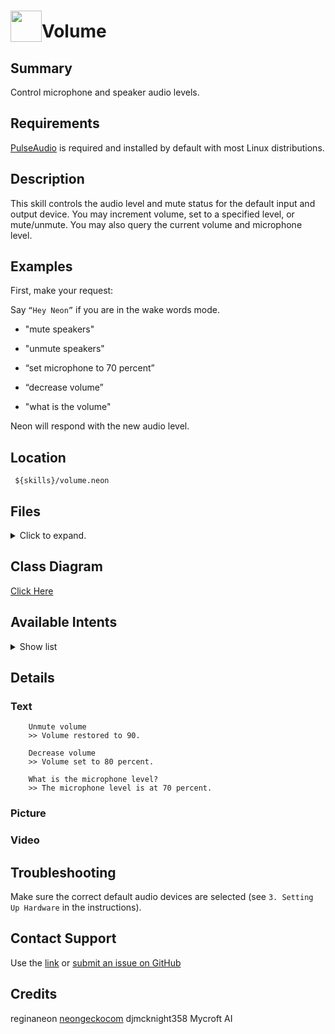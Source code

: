 # <img src='https://0000.us/klatchat/app/files/neon_images/icons/neon_skill.png' card_color="#FF8600" width="50" style="vertical-align:bottom">Volume
  
## Summary  
  
Control microphone and speaker audio levels.
  
## Requirements  
[PulseAudio](https://www.freedesktop.org/wiki/Software/PulseAudio/) is required and installed by default with most Linux
distributions.
  
## Description  
  
This skill controls the audio level and mute status for the default input and output device. You may increment volume,
set to a specified level, or mute/unmute. You may also query the current volume and microphone level.
    
  
  
## Examples  
  
First, make your request:  
  
Say `“Hey Neon”` if you are in the wake words mode.
  
- "mute speakers"
      
- "unmute speakers"
      
- “set microphone to 70 percent”
      
- “decrease volume”

- "what is the volume"
      
  
Neon will respond with the new audio level.

## Location  
  

     ${skills}/volume.neon

## Files
<details>
<summary>Click to expand.</summary>
<br>

    ${skills}/volume.neon/
    ${skills}/volume.neon/.gitignore
    ${skills}/volume.neon/__pycache__
    ${skills}/volume.neon/__pycache__/__init__.cpython-36.pyc
    ${skills}/volume.neon/vocab
    ${skills}/volume.neon/vocab/en-us
    ${skills}/volume.neon/vocab/en-us/Volume.voc
    ${skills}/volume.neon/vocab/en-us/Increase.voc
    ${skills}/volume.neon/vocab/en-us/Query.voc
    ${skills}/volume.neon/vocab/en-us/Mute.voc
    ${skills}/volume.neon/vocab/en-us/Level.voc
    ${skills}/volume.neon/vocab/en-us/Mic.voc
    ${skills}/volume.neon/vocab/en-us/Percent.voc
    ${skills}/volume.neon/vocab/en-us/Unmute.voc
    ${skills}/volume.neon/vocab/en-us/Decrease.voc
    ${skills}/volume.neon/vocab/de-de
    ${skills}/volume.neon/vocab/de-de/Volume.voc
    ${skills}/volume.neon/vocab/de-de/Increase.voc
    ${skills}/volume.neon/vocab/de-de/Mute.voc
    ${skills}/volume.neon/vocab/de-de/Level.voc
    ${skills}/volume.neon/vocab/de-de/Unmute.voc
    ${skills}/volume.neon/vocab/de-de/Decrease.voc
    ${skills}/volume.neon/vocab/es-es
    ${skills}/volume.neon/vocab/es-es/Volume.voc
    ${skills}/volume.neon/vocab/es-es/Increase.voc
    ${skills}/volume.neon/vocab/es-es/Mute.voc
    ${skills}/volume.neon/vocab/es-es/Level.voc
    ${skills}/volume.neon/vocab/es-es/Unmute.voc
    ${skills}/volume.neon/vocab/es-es/Decrease.voc
    ${skills}/volume.neon/vocab/it-it
    ${skills}/volume.neon/vocab/it-it/Volume.voc
    ${skills}/volume.neon/vocab/it-it/Increase.voc
    ${skills}/volume.neon/vocab/it-it/Mute.voc
    ${skills}/volume.neon/vocab/it-it/Level.voc
    ${skills}/volume.neon/vocab/it-it/Unmute.voc
    ${skills}/volume.neon/vocab/it-it/Decrease.voc
    ${skills}/volume.neon/README.md
    ${skills}/volume.neon/regex
    ${skills}/volume.neon/regex/en-us
    ${skills}/volume.neon/regex/en-us/volume.amount.rx
    ${skills}/volume.neon/regex/de-de
    ${skills}/volume.neon/regex/de-de/volume.amount.rx
    ${skills}/volume.neon/regex/es-es
    ${skills}/volume.neon/regex/es-es/volume.amount.rx
    ${skills}/volume.neon/regex/it-it
    ${skills}/volume.neon/regex/it-it/volume.amount.rx
    ${skills}/volume.neon/blop-mark-diangelo.wav
    ${skills}/volume.neon/README.old
    ${skills}/volume.neon/__init__.py
    ${skills}/volume.neon/test
    ${skills}/volume.neon/test/intent
    ${skills}/volume.neon/test/intent/sample7.intent.json
    ${skills}/volume.neon/test/intent/sample6.intent.json
    ${skills}/volume.neon/test/intent/sample3.intent.json
    ${skills}/volume.neon/test/intent/sample2.intent.json
    ${skills}/volume.neon/test/intent/sample1.intent.json
    ${skills}/volume.neon/test/intent/sample4.intent.json
    ${skills}/volume.neon/test/intent/sample8.intent.json
    ${skills}/volume.neon/test/intent/sample10.intent.json
    ${skills}/volume.neon/test/intent/sample9.intent.json
    ${skills}/volume.neon/test/intent/sample5.intent.json
    ${skills}/volume.neon/dialog
    ${skills}/volume.neon/dialog/en-us
    ${skills}/volume.neon/dialog/en-us/mute.volume.dialog
    ${skills}/volume.neon/dialog/en-us/increase.volume.dialog
    ${skills}/volume.neon/dialog/en-us/set.volume.dialog
    ${skills}/volume.neon/dialog/en-us/decrease.volume.dialog
    ${skills}/volume.neon/dialog/en-us/volume.is.dialog
    ${skills}/volume.neon/dialog/en-us/already.max.volume.dialog
    ${skills}/volume.neon/dialog/en-us/reset.volume.dialog
    ${skills}/volume.neon/dialog/de-de
    ${skills}/volume.neon/dialog/de-de/mute.volume.dialog
    ${skills}/volume.neon/dialog/de-de/increase.volume.dialog
    ${skills}/volume.neon/dialog/de-de/set.volume.dialog
    ${skills}/volume.neon/dialog/de-de/decrease.volume.dialog
    ${skills}/volume.neon/dialog/de-de/volume.is.dialog
    ${skills}/volume.neon/dialog/de-de/already.max.volume.dialog
    ${skills}/volume.neon/dialog/de-de/reset.volume.dialog
    ${skills}/volume.neon/dialog/es-es
    ${skills}/volume.neon/dialog/es-es/mute.volume.dialog
    ${skills}/volume.neon/dialog/es-es/increase.volume.dialog
    ${skills}/volume.neon/dialog/es-es/set.volume.dialog
    ${skills}/volume.neon/dialog/es-es/decrease.volume.dialog
    ${skills}/volume.neon/dialog/es-es/volume.is.dialog
    ${skills}/volume.neon/dialog/es-es/already.max.volume.dialog
    ${skills}/volume.neon/dialog/es-es/reset.volume.dialog
    ${skills}/volume.neon/dialog/it-it
    ${skills}/volume.neon/dialog/it-it/mute.volume.dialog
    ${skills}/volume.neon/dialog/it-it/increase.volume.dialog
    ${skills}/volume.neon/dialog/it-it/set.volume.dialog
    ${skills}/volume.neon/dialog/it-it/decrease.volume.dialog
    ${skills}/volume.neon/dialog/it-it/volume.is.dialog
    ${skills}/volume.neon/dialog/it-it/already.max.volume.dialog
    ${skills}/volume.neon/dialog/it-it/reset.volume.dialog
    ${skills}/volume.neon/settings.json
    ${skills}/volume.neon/LICENSE


</details>
  

## Class Diagram
[Click Here](https://0000.us/klatchat/app/files/neon_images/class_diagrams/volume.png)
  

## Available Intents
<details>
<summary>Show list</summary>
<br>


### Decrease.voc

    lower
    reduce
    decrease
    turn down
    quieter
    less loud


### Increase.voc

    rise
    raise
    boost
    increase
    turn up
    louder


### Level.voc

    #
    ##
    quiet
    normal
    loud

### Mic.voc

    mic
    microphone

### Mute.voc

    mute
    silence

### Percent.voc

    percent

### Query.voc

    what
    tell me
    get
    say
    speak
    
### Unmute.voc

    reset
    unmute
    restore
    
### Volume.voc

    volume
    speaker
    sound
    mic
    microphone
    input
    level
    talk

</details>


## Details

### Text

	    Unmute volume
	    >> Volume restored to 90.
	    
	    Decrease volume
	    >> Volume set to 80 percent.
	    
	    What is the microphone level?
	    >> The microphone level is at 70 percent.
	    

### Picture

### Video

## Troubleshooting
Make sure the correct default audio devices are selected (see `3. Setting Up Hardware` in the instructions).

## Contact Support
Use the [link](https://neongecko.com/ContactUs) or [submit an issue on GitHub](https://help.github.com/en/articles/creating-an-issue)

## Credits
reginaneon [neongeckocom](https://neongecko.com/) djmcknight358 Mycroft AI
